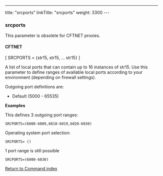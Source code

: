 ---
title: "srcports"
linkTitle: "srcports"
weight: 3300
---<span id="srcports"></span>

### srcports

This parameter is obsolete for CFTNET proxies.

#### CFTNET

[ SRCPORTS = {str15, str15, ... str15} ]

A list of local ports that can contain up to 16 instances of str15. Use this parameter to define ranges of available local ports according to your environment (depending on firewall settings).

Outgoing port definitions are:

* Default (5000 - 65535)

****Examples****

This defines
3 outgoing port ranges:

```
SRCPORTS=(6000-6009,6010-6019,6020-6030)
```

Operating system port selection:
  

```
SRCPORTS= ()
```

1 port range
is still possible

```
SRCPORTS=(6000-6030)
```

[Return to Command index](../../)
